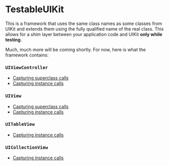 TestableUIKit
=============

This is a framework that uses the same class names as some classes from UIKit and extends them using the fully qualified name of the real class.  This allows for a *shim* layer between your application code and UIKit **only while testing**.

Much, much more will be coming shortly.  For now, here is what the framework contains:

### `UIViewController`
 - [Capturing superclass calls](UIViewControllerSuperCalls.md)
 - [Capturing instance calls](UIViewControllerCalls.md)

### `UIView`
 - [Capturing superclass calls](UIViewSuperCalls.md)
 - [Capturing instance calls](UIViewCalls.md)

### `UITableView`
- [Capturing instance calls](UITableViewCalls.md)

### `UICollectionView`
- [Capturing instance calls](UICollectionViewCalls.md)
